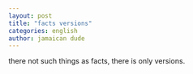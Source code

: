 ```yaml
---
layout: post
title: "facts versions"
categories: english
author: jamaican dude
---
```


there not such things as facts, there is only versions.
